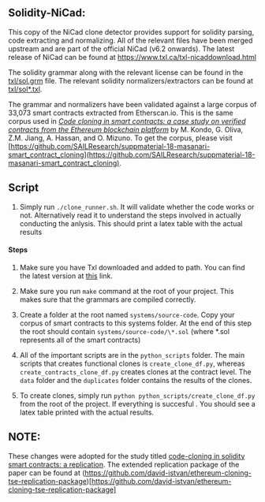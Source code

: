 ## Solidity-NiCad:

This copy of the NiCad clone detector provides support for solidity parsing, code extracting and normalizing. All of the relevant files have been merged upstream and are part of the official NiCad (v6.2 onwards).
The latest release of NiCad can be found at https://www.txl.ca/txl-nicaddownload.html

The solidity grammar along with the relevant license can be found in the [txl/sol.grm](https://github.com/eff-kay/nicad6/blob/master/txl/sol.grm) file.
The relevant solidity normalizers/extractors can be found at [txl/sol\*.txl](https://github.com/eff-kay/nicad6/tree/master/txl).

The grammar and normalizers have been validated against a large corpus of 33,073 smart contracts extracted from Etherscan.io. This is the same corpus used in [_Code cloning in smart contracts: a case study on verified contracts from the Ethereum blockchain platform_](https://link.springer.com/article/10.1007/s10664-020-09852-5) by M. Kondo, G. Oliva, Z.M. Jiang, A. Hassan, and O. Mizuno. To get the corpus, please visit [https://github.com/SAILResearch/suppmaterial-18-masanari-smart_contract_cloning](https://github.com/SAILResearch/suppmaterial-18-masanari-smart_contract_cloning).

## Script

1. Simply run `./clone_runner.sh`. It will validate whether the code works or not. Alternatively read it to understand the steps involved in actually conducting the anlysis. This should print a latex table with the actual results

#### Steps

1. Make sure you have Txl downloaded and added to path. You can find the latest version at [this](https://www.txl.ca/txl-download.html) link.

2. Make sure you run `make` command at the root of your project. This makes sure that the grammars are compiled correctly.

3. Create a folder at the root named `systems/source-code`. Copy your corpus of smart contracts to this systems folder. At the end of this step the root should contain `systems/source-code/\*.sol` (where \*.sol represents all of the smart contracts)

4. All of the important scripts are in the `python_scripts` folder. The main scripts that creates functional clones is `create_clone_df.py`, whereas `create_contracts_clone_df.py` creates clones at the contract level. The `data` folder and the `duplicates` folder contains the results of the clones.

5. To create clones, simply run `python python_scripts/create_clone_df.py` from the root of the project. If everything is succesful . You should see a latex table printed with the actual results.

## NOTE:

These changes were adopted for the study titled [code-cloning in solidity smart contracts: a replication](). The extended replication package of the paper can be found at (https://github.com/david-istvan/ethereum-cloning-tse-replication-package)[https://github.com/david-istvan/ethereum-cloning-tse-replication-package]
